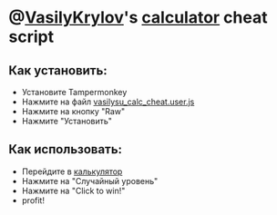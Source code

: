 # @[VasilyKrylov](https://github.com/VasilyKrylov)'s [calculator](http://vasily.su/calculator-game) cheat script

## Как установить:
 - Установите Tampermonkey
 - Нажмите на файл [vasilysu_calc_cheat.user.js](/vasilysu_calc_cheat.user.js)
 - Нажмите на кнопку "Raw"
 - Нажмите "Установить"
## Как использовать:
 - Перейдите в [калькулятор](http://vasily.su/calculator-game)
 - Нажмите на "Случайный уровень"
 - Нажмите на "Click to win!"
 - profit!
